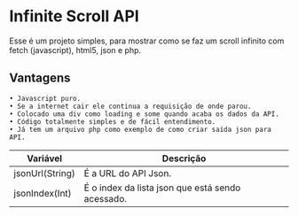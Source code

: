 # Infinite Scroll API
 Esse é um projeto simples, para mostrar como se faz um scroll infinito com fetch (javascript), html5, json e php.
 
## Vantagens
    • Javascript puro.
    • Se a internet cair ele continua a requisição de onde parou.
    • Colocado uma div como loading e some quando acaba os dados da API.
    • Código totalmente simples e de fácil entendimento.
    • Já tem um arquivo php como exemplo de como criar saída json para API.

 | Variável | Descrição |
|-----------|---------------|
| jsonUrl(String) | É a URL do API Json.|
| jsonIndex(Int) | É o index da lista json que está sendo acessado.|
